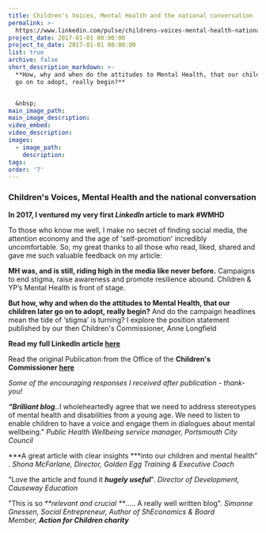 ```yaml
---
title: Children's Voices, Mental Health and the national conversation
permalink: >-
  https://www.linkedin.com/pulse/childrens-voices-mental-health-national-conversation-jo-broad/
project_date: 2017-01-01 00:00:00
project_to_date: 2017-01-01 00:00:00
list: true
archive: false
short_description_markdown: >-
  **How, why and when do the attitudes to Mental Health, that our children later
  go on to adopt, really begin?**


  &nbsp;
main_image_path:
main_image_description:
video_embed:
video_description:
images:
  - image_path:
    description:
tags:
order: '7'
---
```


### **Children's Voices, Mental Health and the national conversation**

**In 2017, I ventured my very first *LinkedIn* article to mark \#WMHD**

To those who know me well, I make no secret of finding social media, the attention economy and the age of 'self-promotion' incredibly uncomfortable. So, my great thanks to all those who read, liked, shared and gave me such valuable feedback on my article:

**MH was, and is still, riding high in the media like never before.** Campaigns to end stigma, raise awareness and promote resilience abound. Children & YP’s Mental Health is front of stage.&nbsp;

**But how, why and when do the attitudes to Mental Health, that our children later go on to adopt, really begin?** And do the campaign headlines mean the tide of ‘stigma’ is turning? I explore the position statement published by our then Children's Commissioner, Anne Longfield&nbsp;

**Read my full LinkedIn article [here](https://www.linkedin.com/pulse/childrens-voices-mental-health-national-conversation-jo-broad/)&nbsp;**

Read the original Publication from the Office of the **Children's Commissioner [here](https://www.childrenscommissioner.gov.uk/wp-content/uploads/2017/10/Voices-Mental-health-needs-1_0.pdf)**

*Some of the encouraging responses I received after publication - thank-you\!*

***“Brilliant blog.***.I wholeheartedly agree that we need to address stereotypes of mental health and disabilities from a young age. We need to listen to enable children to have a voice and engage them in dialogues about mental wellbeing.”&nbsp;*Public Health Wellbeing service manager, Portsmouth City Council*

*\*\*A great article with clear insights \*\**into our children and mental health” .&nbsp;*Shona McFarlane, Director, Golden Egg Training & Executive Coach*

"Love the article and found it ***hugely useful***".&nbsp;*Director of Development, Causeway Education*

"This is so *\*\*relevant and crucial \*\**….. A really well written blog".&nbsp;*Simonne Gnessen, Social Entrepreneur, Author of ShEconomics & Board Member,&nbsp;**Action for Children charity***

&nbsp;

## &nbsp;
